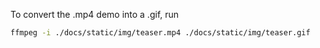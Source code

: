 To convert the .mp4 demo into a .gif, run
```bash
ffmpeg -i ./docs/static/img/teaser.mp4 ./docs/static/img/teaser.gif
```
